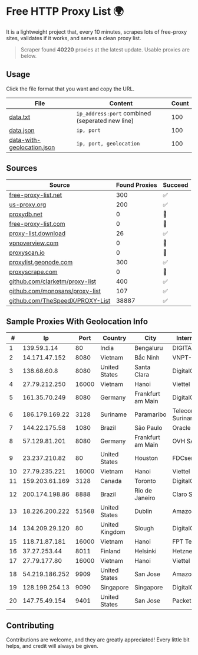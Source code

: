 
# Free HTTP Proxy List 🌍

It is a lightweight project that, every 10 minutes, scrapes lots of free-proxy sites, validates if it works, and serves a clean proxy list.


> Scraper found **40220** proxies at the latest update. Usable proxies are below.

## Usage

Click the file format that you want and copy the URL.


|File|Content|Count|
|----|-------|-----|
|[data.txt](https://raw.githubusercontent.com/themiralay/Proxy-List-World/master/data.txt)|`ip_address:port` combined (seperated new line)|100|
|[data.json](https://raw.githubusercontent.com/themiralay/Proxy-List-World/master/data.json)|`ip, port`|100|
|[data-with-geolocation.json](https://raw.githubusercontent.com/themiralay/Proxy-List-World/master/data-with-geolocation.json)|`ip, port, geolocation`|100|

## Sources

|Source|Found Proxies|Succeed|
|------|-------------|-------|
|[free-proxy-list.net](https://free-proxy-list.net)|300|✅|
|[us-proxy.org](https://www.us-proxy.org)|200|✅|
|[proxydb.net](http://proxydb.net)|0|🚫|
|[free-proxy-list.com](https://free-proxy-list.com/?page=&port=&type%5B%5D=http&type%5B%5D=https&up_time=0&search=Search)|0|🚫|
|[proxy-list.download](https://www.proxy-list.download/HTTP)|26|✅|
|[vpnoverview.com](https://vpnoverview.com/privacy/anonymous-browsing/free-proxy-servers)|0|🚫|
|[proxyscan.io](https://www.proxyscan.io)|0|🚫|
|[proxylist.geonode.com](https://proxylist.geonode.com/api/proxy-list?limit=300&page=1&sort_by=lastChecked&sort_type=desc&protocols=http,https)|300|✅|
|[proxyscrape.com](https://api.proxyscrape.com/v2/?request=displayproxies&protocol=http&timeout=10000&country=all&ssl=all&anonymity=all)|0|🚫|
|[github.com/clarketm/proxy-list](https://raw.githubusercontent.com/clarketm/proxy-list/master/proxy-list-raw.txt)|400|✅|
|[github.com/monosans/proxy-list](https://raw.githubusercontent.com/monosans/proxy-list/main/proxies/http.txt)|107|✅|
|[github.com/TheSpeedX/PROXY-List](https://raw.githubusercontent.com/TheSpeedX/PROXY-List/master/http.txt)|38887|✅|


## Sample Proxies With Geolocation Info

|#|Ip|Port|Country|City|Internet Service Provider|
|-|--|----|-------|----|-------------------------|
|1|139.59.1.14|80|India|Bengaluru|DIGITALOCEAN|
|2|14.171.47.152|8080|Vietnam|Bắc Ninh|VNPT-VNNIC|
|3|138.68.60.8|8080|United States|Santa Clara|DigitalOcean, LLC|
|4|27.79.212.250|16000|Vietnam|Hanoi|Viettel Corporation|
|5|161.35.70.249|8080|Germany|Frankfurt am Main|DigitalOcean, LLC|
|6|186.179.169.22|3128|Suriname|Paramaribo|Telecommunicationcompany Suriname - TeleSur|
|7|144.22.175.58|1080|Brazil|São Paulo|Oracle Corporation|
|8|57.129.81.201|8080|Germany|Frankfurt am Main|OVH SAS|
|9|23.237.210.82|80|United States|Houston|FDCservers.net|
|10|27.79.235.221|16000|Vietnam|Hanoi|Viettel Corporation|
|11|159.203.61.169|3128|Canada|Toronto|DigitalOcean, LLC|
|12|200.174.198.86|8888|Brazil|Rio de Janeiro|Claro S.A|
|13|18.226.200.222|51568|United States|Dublin|Amazon.com, Inc.|
|14|134.209.29.120|80|United Kingdom|Slough|DigitalOcean, LLC|
|15|118.71.87.181|16000|Vietnam|Hanoi|FPT Telecom Company|
|16|37.27.253.44|8011|Finland|Helsinki|Hetzner Online GmbH|
|17|27.79.177.80|16000|Vietnam|Hanoi|Viettel Corporation|
|18|54.219.186.252|9909|United States|San Jose|Amazon.com, Inc.|
|19|128.199.254.13|9090|Singapore|Singapore|DigitalOcean, LLC|
|20|147.75.49.154|9401|United States|San Jose|Packet Host, Inc.|



## Contributing

Contributions are welcome, and they are greatly appreciated! Every
little bit helps, and credit will always be given.


